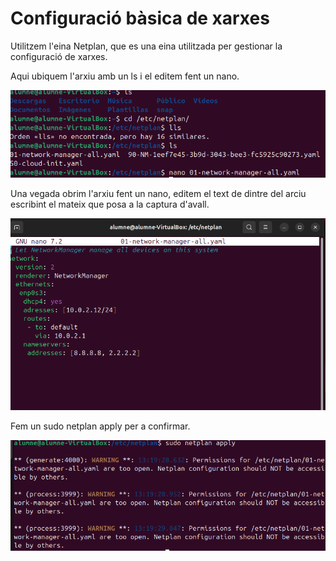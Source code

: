 # Configuració bàsica de xarxes

Utilitzem l'eina Netplan, que es una eina utilitzada per gestionar la configuració de xarxes.

Aqui ubiquem l'arxiu amb un ls  i el editem fent un nano.

![alt text](custom/2024-10-10_13-08.png)

Una vegada obrim l'arxiu fent un nano, editem el text de dintre del arciu escribint el mateix que posa a la captura d'avall.

![alt text](custom/2024-10-10_13-05.png)

Fem un sudo netplan apply per a confirmar.

![alt text](custom/2024-10-10_13-19.png)
